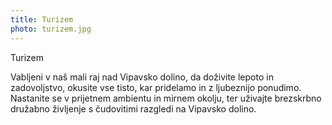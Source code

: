 ```yaml
---
title: Turizem
photo: turizem.jpg
---
```


<Naslov>Turizem</Naslov>

Vabljeni v naš mali raj nad Vipavsko dolino, da doživite lepoto in zadovoljstvo, okusite vse tisto, kar pridelamo in z ljubeznijo ponudimo. Nastanite se v prijetnem ambientu in mirnem okolju, ter uživajte brezskrbno družabno življenje s čudovitimi razgledi na Vipavsko dolino.